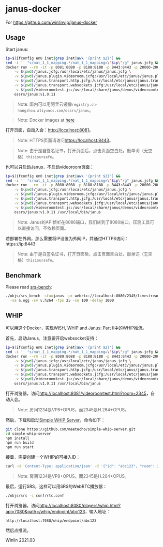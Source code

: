 # janus-docker 

For https://github.com/winlinvip/janus-docker

## Usage

Start janus:

```bash
ip=$(ifconfig en0 inet|grep inet|awk '{print $2}') &&
sed -i '' "s/nat_1_1_mapping.*/nat_1_1_mapping=\"$ip\"/g" janus.jcfg &&
docker run --rm -it -p 8081:8080 -p 8188:8188 -p 8443:8443 -p 20000-20010:20000-20010/udp \
    -v $(pwd)/janus.jcfg:/usr/local/etc/janus/janus.jcfg \
    -v $(pwd)/janus.plugin.videoroom.jcfg:/usr/local/etc/janus/janus.plugin.videoroom.jcfg \
    -v $(pwd)/janus.transport.http.jcfg:/usr/local/etc/janus/janus.transport.http.jcfg \
    -v $(pwd)/janus.transport.websockets.jcfg:/usr/local/etc/janus/janus.transport.websockets.jcfg \
    -v $(pwd)/videoroomtest.js:/usr/local/share/janus/demos/videoroomtest.js \
    ossrs/janus:v1.0.11
```

> Note: 国内可以用阿里云镜像`registry.cn-hangzhou.aliyuncs.com/ossrs/janus`。

> Note: Docker images at [here](https://hub.docker.com/r/ossrs/janus/tags)

打开页面，自动入会：[http://localhost:8081](http://localhost:8081)。

> Note: HTTPS页面请访问[https://localhost:8443](https://localhost:8443)。

> Note: 由于是自签名证书，打开页面后，点击页面空白处，敲单词（无空格）`thisisunsafe`。

也可以只启动Janus，不启动videoroom页面：

```bash
ip=$(ifconfig en0 inet|grep inet|awk '{print $2}') &&
sed -i '' "s/nat_1_1_mapping.*/nat_1_1_mapping=\"$ip\"/g" janus.jcfg &&
docker run --rm -it -p 8080:8088 -p 8188:8188 -p 8443:8443 -p 20000-20010:20000-20010/udp \
    -v $(pwd)/janus.jcfg:/usr/local/etc/janus/janus.jcfg \
    -v $(pwd)/janus.plugin.videoroom.jcfg:/usr/local/etc/janus/janus.plugin.videoroom.jcfg \
    -v $(pwd)/janus.transport.http.jcfg:/usr/local/etc/janus/janus.transport.http.jcfg \
    -v $(pwd)/janus.transport.websockets.jcfg:/usr/local/etc/janus/janus.transport.websockets.jcfg \
    -v $(pwd)/videoroomtest.js:/usr/local/share/janus/demos/videoroomtest.js \
    ossrs/janus:v1.0.11 /usr/local/bin/janus
```

> Note: Janus的API侦听在8088端口，我们转到了8080端口，压测工具可以直接访问，不依赖页面。

若部署在外网，那么需要将IP设置为外网IP，并通过HTTPS访问：https://ip:8443

> Note: 由于是自签名证书，打开页面后，点击页面空白处，敲单词（无空格）`thisisunsafe`。

## Benchmark

Please read [srs-bench](https://github.com/ossrs/srs-bench/tree/feature/rtc#janus):

```bash
./objs/srs_bench -sfu=janus -pr webrtc://localhost:8080/2345/livestream \
  -sa a.ogg -sv v.h264 -fps 25 -sn 100 -delay 1000
```

## WHIP

可以用这个Docker，实现[WISH, WHIP and Janus: Part II](https://www.meetecho.com/blog/whip-janus-part-ii/)中的WHIP推流。

首先，启动Janus，注意要开启websocket支持：

```bash
ip=$(ifconfig en0 inet|grep inet|awk '{print $2}') &&
sed -i '' "s/nat_1_1_mapping.*/nat_1_1_mapping=\"$ip\"/g" janus.jcfg &&
docker run --rm -it -p 8080:8088 -p 8188:8188 -p 8443:8443 -p 20000-20010:20000-20010/udp \
    -v $(pwd)/janus.jcfg:/usr/local/etc/janus/janus.jcfg \
    -v $(pwd)/janus.plugin.videoroom.jcfg:/usr/local/etc/janus/janus.plugin.videoroom.jcfg \
    -v $(pwd)/janus.transport.http.jcfg:/usr/local/etc/janus/janus.transport.http.jcfg \
    -v $(pwd)/janus.transport.websockets.jcfg:/usr/local/etc/janus/janus.transport.websockets.jcfg \
    -v $(pwd)/videoroomtest.js:/usr/local/share/janus/demos/videoroomtest.js \
    ossrs/janus:v1.0.11 /usr/local/bin/janus
```

打开浏览器，访问[http://localhost:8081/videoroomtest.html?room=2345](http://localhost:8081/videoroomtest.html?room=2345)，自动入会。

> Note: 房间1234是VP8+OPUS，而2345是H.264+OPUS。

然后，下载和启动[Simple WHIP Server](https://github.com/meetecho/simple-whip-server)，命令如下：

```bash
git clone https://github.com/meetecho/simple-whip-server.git
cd simple-whip-server
npm install
npm run build
npm run start
```

接着，需要创建一个WHIP的可接入ID：

```bash
curl -H 'Content-Type: application/json' -d '{"id": "abc123", "room": 2345}' http://localhost:7080/whip/create
```

> Note: 房间1234是VP8+OPUS，而2345是H.264+OPUS。

最后，运行SRS，这样可以用SRS的WebRTC播放器：

```bash
./objs/srs -c conf/rtc.conf
```

打开浏览器，访问[http://localhost:8080/players/whip.html?api=7080&path=/whip/endpoint/abc123](http://localhost:8080/players/whip.html?api=7080&path=/whip/endpoint/abc123)，输入地址：

```text
http://localhost:7080/whip/endpoint/abc123
```

然后点推流。

Winlin 2021.03
